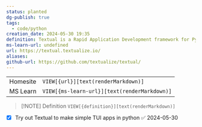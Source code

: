 ```yaml
---
status: planted
dg-publish: true
tags:
  - code/python
creation_date: 2024-05-30 19:35
definition: Textual is a Rapid Application Development framework for Python, built by Textualize.io.
ms-learn-url: undefined
url: https://textual.textualize.io/
aliases: 
github-url: https://github.com/textualize/textual/
---
```


|          |                                              |
| -------- | -------------------------------------------- |
| Homesite | `VIEW[{url}][text(renderMarkdown)]`          |
| MS Learn | `VIEW[{ms-learn-url}][text(renderMarkdown)]` |

> [!NOTE] Definition
> `VIEW[{definition}][text(renderMarkdown)]`


- [x] Try out Textual to make simple TUI apps in python ✅ 2024-05-30
